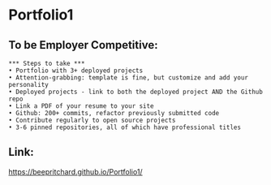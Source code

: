 # Portfolio1

## To be Employer Competitive:
    *** Steps to take ***
    • Portfolio with 3+ deployed projects
    • Attention-grabbing: template is fine, but customize and add your personality
    • Deployed projects - link to both the deployed project AND the Github repo
    • Link a PDF of your resume to your site
    • Github: 200+ commits, refactor previously submitted code
    • Contribute regularly to open source projects
    • 3-6 pinned repositories, all of which have professional titles

## Link:
https://beepritchard.github.io/Portfolio1/
    
